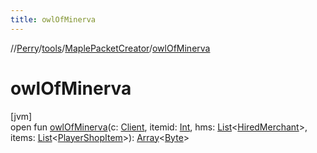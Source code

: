 ```yaml
---
title: owlOfMinerva
---
```

//[Perry](../../../index.html)/[tools](../index.html)/[MaplePacketCreator](index.html)/[owlOfMinerva](owl-of-minerva.html)



# owlOfMinerva



[jvm]\
open fun [owlOfMinerva](owl-of-minerva.html)(c: [Client](../../client/-client/index.html), itemid: [Int](https://kotlinlang.org/api/latest/jvm/stdlib/kotlin/-int/index.html), hms: [List](https://docs.oracle.com/javase/8/docs/api/java/util/List.html)&lt;[HiredMerchant](../../server.maps/-hired-merchant/index.html)&gt;, items: [List](https://docs.oracle.com/javase/8/docs/api/java/util/List.html)&lt;[PlayerShopItem](../../server/-player-shop-item/index.html)&gt;): [Array](https://kotlinlang.org/api/latest/jvm/stdlib/kotlin/-array/index.html)&lt;[Byte](https://kotlinlang.org/api/latest/jvm/stdlib/kotlin/-byte/index.html)&gt;




